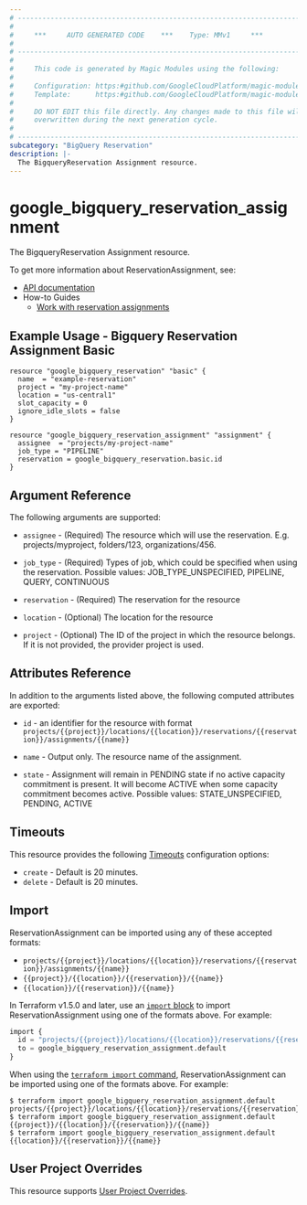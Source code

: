 ```yaml
---
# ----------------------------------------------------------------------------
#
#     ***     AUTO GENERATED CODE    ***    Type: MMv1     ***
#
# ----------------------------------------------------------------------------
#
#     This code is generated by Magic Modules using the following:
#
#     Configuration: https:#github.com/GoogleCloudPlatform/magic-modules/tree/main/mmv1/products/bigqueryreservation/ReservationAssignment.yaml
#     Template:      https:#github.com/GoogleCloudPlatform/magic-modules/tree/main/mmv1/templates/terraform/resource.html.markdown.tmpl
#
#     DO NOT EDIT this file directly. Any changes made to this file will be
#     overwritten during the next generation cycle.
#
# ----------------------------------------------------------------------------
subcategory: "BigQuery Reservation"
description: |-
  The BigqueryReservation Assignment resource.
---
```


# google_bigquery_reservation_assignment

The BigqueryReservation Assignment resource.


To get more information about ReservationAssignment, see:

* [API documentation](https://cloud.google.com/bigquery/docs/reference/reservations/rest/v1/projects.locations.reservations.assignments)
* How-to Guides
    * [Work with reservation assignments](https://cloud.google.com/bigquery/docs/reservations-assignments)

## Example Usage - Bigquery Reservation Assignment Basic


```hcl
resource "google_bigquery_reservation" "basic" {
  name  = "example-reservation"
  project = "my-project-name"
  location = "us-central1"
  slot_capacity = 0
  ignore_idle_slots = false
}

resource "google_bigquery_reservation_assignment" "assignment" {
  assignee  = "projects/my-project-name"
  job_type = "PIPELINE"
  reservation = google_bigquery_reservation.basic.id
}
```

## Argument Reference

The following arguments are supported:


* `assignee` -
  (Required)
  The resource which will use the reservation. E.g. projects/myproject, folders/123, organizations/456.

* `job_type` -
  (Required)
  Types of job, which could be specified when using the reservation. Possible values: JOB_TYPE_UNSPECIFIED, PIPELINE, QUERY, CONTINUOUS

* `reservation` -
  (Required)
  The reservation for the resource


* `location` -
  (Optional)
  The location for the resource

* `project` - (Optional) The ID of the project in which the resource belongs.
    If it is not provided, the provider project is used.



## Attributes Reference

In addition to the arguments listed above, the following computed attributes are exported:

* `id` - an identifier for the resource with format `projects/{{project}}/locations/{{location}}/reservations/{{reservation}}/assignments/{{name}}`

* `name` -
  Output only. The resource name of the assignment.

* `state` -
  Assignment will remain in PENDING state if no active capacity commitment is present. It will become ACTIVE when some capacity commitment becomes active.
  Possible values: STATE_UNSPECIFIED, PENDING, ACTIVE


## Timeouts

This resource provides the following
[Timeouts](https://developer.hashicorp.com/terraform/plugin/sdkv2/resources/retries-and-customizable-timeouts) configuration options:

- `create` - Default is 20 minutes.
- `delete` - Default is 20 minutes.

## Import


ReservationAssignment can be imported using any of these accepted formats:

* `projects/{{project}}/locations/{{location}}/reservations/{{reservation}}/assignments/{{name}}`
* `{{project}}/{{location}}/{{reservation}}/{{name}}`
* `{{location}}/{{reservation}}/{{name}}`


In Terraform v1.5.0 and later, use an [`import` block](https://developer.hashicorp.com/terraform/language/import) to import ReservationAssignment using one of the formats above. For example:

```tf
import {
  id = "projects/{{project}}/locations/{{location}}/reservations/{{reservation}}/assignments/{{name}}"
  to = google_bigquery_reservation_assignment.default
}
```

When using the [`terraform import` command](https://developer.hashicorp.com/terraform/cli/commands/import), ReservationAssignment can be imported using one of the formats above. For example:

```
$ terraform import google_bigquery_reservation_assignment.default projects/{{project}}/locations/{{location}}/reservations/{{reservation}}/assignments/{{name}}
$ terraform import google_bigquery_reservation_assignment.default {{project}}/{{location}}/{{reservation}}/{{name}}
$ terraform import google_bigquery_reservation_assignment.default {{location}}/{{reservation}}/{{name}}
```

## User Project Overrides

This resource supports [User Project Overrides](https://registry.terraform.io/providers/hashicorp/google/latest/docs/guides/provider_reference#user_project_override).
